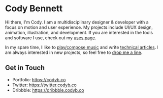 # Cody Bennett

Hi there, I'm Cody. I am a multidisciplinary designer & developer with a focus on motion and user experience. My projects include UI/UX design, animation, illustration, and development. If you are interested in the tools and software I use, check out my [uses page](https://codyb.co/uses).

In my spare time, I like to [play/compose music](https://youtube.codyb.co) and write [technical articles](https://codyb.co/articles). I am always interested in new projects, so feel free to [drop me a line](https://codyb.co/contact).

## Get in Touch
- Portfolio: https://codyb.co
- Twitter: https://twitter.codyb.co
- Dribbble: https://dribbble.codyb.co
